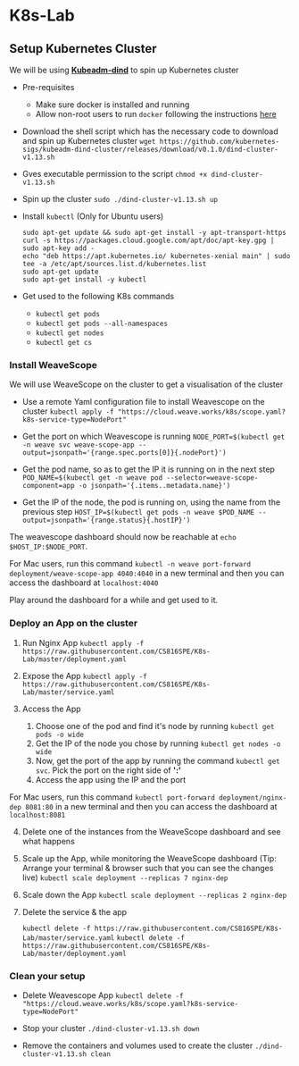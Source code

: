 # K8s-Lab

## Setup Kubernetes Cluster

We will be using **[Kubeadm-dind](https://github.com/kubernetes-sigs/kubeadm-dind-cluster)** to spin up Kubernetes cluster

- Pre-requisites
  - Make sure docker is installed and running
  - Allow non-root users to run `docker` following the instructions [here](https://docs.docker.com/install/linux/linux-postinstall/) 

- Download the shell script which has the necessary code to download and spin up Kubernetes cluster
  `wget https://github.com/kubernetes-sigs/kubeadm-dind-cluster/releases/download/v0.1.0/dind-cluster-v1.13.sh`
- Gves executable permission to the script `chmod +x dind-cluster-v1.13.sh`
- Spin up the cluster `sudo ./dind-cluster-v1.13.sh up`
- Install `kubectl` (Only for Ubuntu users)
  ```
  sudo apt-get update && sudo apt-get install -y apt-transport-https
  curl -s https://packages.cloud.google.com/apt/doc/apt-key.gpg | sudo apt-key add -
  echo "deb https://apt.kubernetes.io/ kubernetes-xenial main" | sudo tee -a /etc/apt/sources.list.d/kubernetes.list
  sudo apt-get update
  sudo apt-get install -y kubectl
  ```

- Get used to the following K8s commands
  - `kubectl get pods`
  - `kubectl get pods --all-namespaces`
  - `kubectl get nodes`
  - `kubectl get cs`

### Install WeaveScope

We will use WeaveScope on the cluster to get a visualisation of the cluster

- Use a remote Yaml configuration file to install Weavescope on the cluster 
  `kubectl apply -f "https://cloud.weave.works/k8s/scope.yaml?k8s-service-type=NodePort"`

- Get the port on which Weavescope is running
  `NODE_PORT=$(kubectl get -n weave svc weave-scope-app --output=jsonpath='{range.spec.ports[0]}{.nodePort}')`

- Get the pod name, so as to get the IP it is running on in the next step 
  `POD_NAME=$(kubectl get -n weave pod --selector=weave-scope-component=app -o jsonpath='{.items..metadata.name}')`
- Get the IP of the node, the pod is running on, using the name from the previous step
   `HOST_IP=$(kubectl get pods -n weave $POD_NAME --output=jsonpath='{range.status}{.hostIP}')`

The weavescope dashboard should now be reachable at `echo $HOST_IP:$NODE_PORT`.

For Mac users, run this command `kubectl -n weave port-forward deployment/weave-scope-app 4040:4040` in a new terminal and then you can access the dashboard at `localhost:4040`

Play around the dashboard for a while and get used to it.

### Deploy an App on the cluster

1. Run Nginx App
   `kubectl apply -f https://raw.githubusercontent.com/CS816SPE/K8s-Lab/master/deployment.yaml`

2. Expose the App
   `kubectl apply -f https://raw.githubusercontent.com/CS816SPE/K8s-Lab/master/service.yaml`

3. Access the App

   1. Choose one of the pod and find it's node by running `kubectl get pods -o wide`
   2. Get the IP of the node you chose by running `kubectl get nodes -o wide`
   3. Now, get the port of the app by running the command `kubectl get svc`. Pick the port on the right side of **':'** 
   4. Access the app using the IP and the port

  
  For Mac users, run this command `kubectl port-forward deployment/nginx-dep 8081:80` in a new terminal and then you can access the dashboard at `localhost:8081`

4. Delete one of the instances from the WeaveScope dashboard and see what happens

5. Scale up the App, while monitoring the WeaveScope dashboard (Tip: Arrange your terminal & browser such that you can see the changes live)
   `kubectl scale deployment --replicas 7 nginx-dep`

6. Scale down the App
   `kubectl scale deployment --replicas 2 nginx-dep`

7. Delete the service & the app

   `kubectl delete -f https://raw.githubusercontent.com/CS816SPE/K8s-Lab/master/service.yaml`
   `kubectl delete -f https://raw.githubusercontent.com/CS816SPE/K8s-Lab/master/deployment.yaml`

   

### Clean your setup

- Delete Weavescope App `kubectl delete -f "https://cloud.weave.works/k8s/scope.yaml?k8s-service-type=NodePort"`
- Stop your cluster `./dind-cluster-v1.13.sh down`

- Remove the containers and volumes used to create the cluster `./dind-cluster-v1.13.sh clean` 
